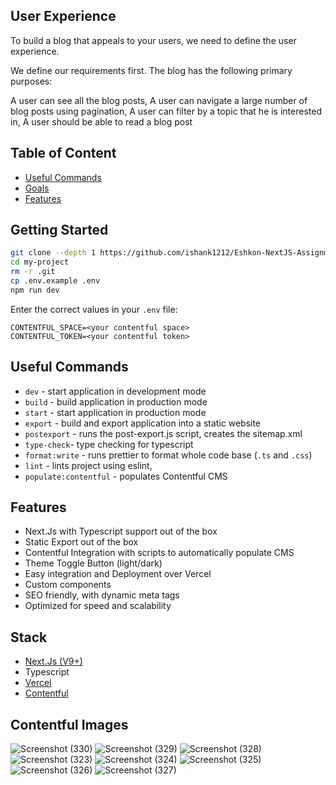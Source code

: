 ## User Experience
To build a blog that appeals to your users, we need to define the user experience.

We define our requirements first. The blog has the following primary purposes:

A user can see all the blog posts,
A user can navigate a large number of blog posts using pagination,
A user can filter by a topic that he is interested in,
A user should be able to read a blog post

## Table of Content

- [Useful Commands](#useful-commands)
- [Goals](#goals)
- [Features](#features)

## Getting Started

```bash
git clone --depth 1 https://github.com/ishank1212/Eshkon-NextJS-Assignment.git
cd my-project
rm -r .git
cp .env.example .env
npm run dev
```
Enter the correct values in your `.env` file:

```
CONTENTFUL_SPACE=<your contentful space>
CONTENTFUL_TOKEN=<your contentful token>

```

## Useful Commands

- `dev` - start application in development mode
- `build` - build application in production mode
- `start` - start application in production mode
- `export` - build and export application into a static website
- `postexport` - runs the post-export.js script, creates the sitemap.xml
- `type-check`- type checking for typescript
- `format:write` - runs prettier to format whole code base (`.ts` and `.css`)
- `lint` - lints project using eslint,
- `populate:contentful` - populates Contentful CMS



## Features

- Next.Js with Typescript support out of the box
- Static Export out of the box
- Contentful Integration with scripts to automatically populate CMS
- Theme Toggle Button (light/dark)
- Easy integration and Deployment over Vercel
- Custom components
- SEO friendly, with dynamic meta tags
- Optimized for speed and scalability

## Stack

- [Next.Js (V9+)](https://github.com/zeit/next.js)
- Typescript
- [Vercel](https://www.vercel.com)
- [Contentful](https://www.contentful.com)


## Contentful Images
![Screenshot (330)](https://github.com/ishank1212/Eshkon-NextJS-Assignment/assets/73271919/45827b42-b4d5-42fc-8f85-17cf8b62a4b0)
![Screenshot (329)](https://github.com/ishank1212/Eshkon-NextJS-Assignment/assets/73271919/ac2b5f5e-b322-4c56-be02-e420814314ad)
![Screenshot (328)](https://github.com/ishank1212/Eshkon-NextJS-Assignment/assets/73271919/a646d4d2-068b-472d-b789-cf5fd976af44)
![Screenshot (323)](https://github.com/ishank1212/Eshkon-NextJS-Assignment/assets/73271919/a83e0a49-83f0-4e01-b848-4bfaee92b24a)
![Screenshot (324)](https://github.com/ishank1212/Eshkon-NextJS-Assignment/assets/73271919/86077274-205b-47fb-ba08-b84ae95162db)
![Screenshot (325)](https://github.com/ishank1212/Eshkon-NextJS-Assignment/assets/73271919/7c560a0c-c8c4-489e-8285-20a0d75ba213)
![Screenshot (326)](https://github.com/ishank1212/Eshkon-NextJS-Assignment/assets/73271919/5b496278-f21f-407a-91aa-296265d6f07e)
![Screenshot (327)](https://github.com/ishank1212/Eshkon-NextJS-Assignment/assets/73271919/5baffcb5-a3e0-456b-9ebc-98e8f1deb9ab)
